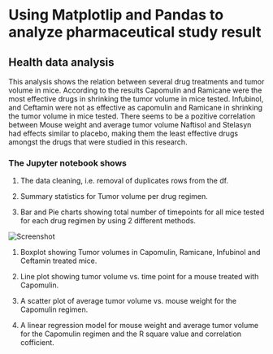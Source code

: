 # Using Matplotlip and Pandas to analyze pharmaceutical study result
## Health data analysis

This analysis shows the relation between several drug treatments and tumor volume in mice. According to the results Capomulin and Ramicane were the most effective drugs in shrinking the tumor volume in mice tested. Infubinol, and Ceftamin were not as effective as capomulin and Ramicane in shrinking the tumor volume in mice tested. There seems to be a pozitive correlation between Mouse weight and average tumor volume Naftisol and Stelasyn had effects similar to placebo, making them the least effective drugs amongst the drugs that were studied in this research.

### The Jupyter notebook shows

1. The data cleaning, i.e. removal of duplicates rows from the df.

1. Summary statistics for Tumor volume per drug regimen.

1. Bar and Pie charts showing total number of timepoints for all mice tested for each drug regimen by using 2 different methods. 

![Screenshot](timeplots.png)


1. Boxplot showing Tumor volumes in Capomulin, Ramicane, Infubinol and Ceftamin treated mice. 

1. Line plot showing tumor volume vs. time point for a mouse treated with Capomulin.

1. A scatter plot of average tumor volume vs. mouse weight for the Capomulin regimen.

1. A linear regression model for mouse weight and average tumor volume for the Capomulin regimen and the R square value and correlation cofficient.
